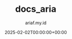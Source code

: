 ---
title: "docs_aria"
date: 2025-02-02T00:00:00+00:00
author: ariaf.my.id
layout: link
permalink: /blog/docs_ariaf
url_to_redirect: "https://docs.ariaf.my.id"
tags: [link]
---
